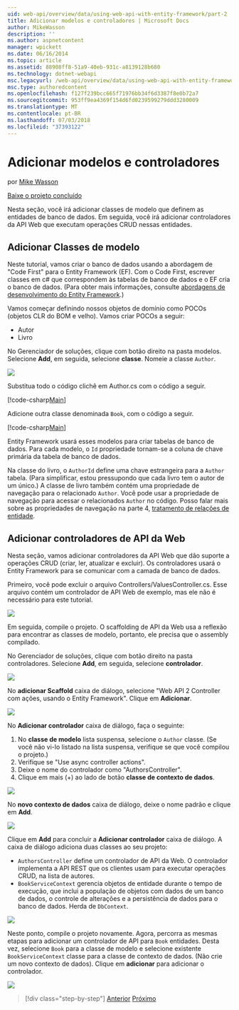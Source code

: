 ```yaml
---
uid: web-api/overview/data/using-web-api-with-entity-framework/part-2
title: Adicionar modelos e controladores | Microsoft Docs
author: MikeWasson
description: ''
ms.author: aspnetcontent
manager: wpickett
ms.date: 06/16/2014
ms.topic: article
ms.assetid: 88908ff8-51a9-40eb-931c-a8139128b680
ms.technology: dotnet-webapi
msc.legacyurl: /web-api/overview/data/using-web-api-with-entity-framework/part-2
msc.type: authoredcontent
ms.openlocfilehash: f127f239bcc665f71976bb34f6d3387f8e0b72a7
ms.sourcegitcommit: 953ff9ea4369f154d6fd0239599279ddd3280009
ms.translationtype: MT
ms.contentlocale: pt-BR
ms.lasthandoff: 07/03/2018
ms.locfileid: "37393122"
---
```

<a name="add-models-and-controllers"></a>Adicionar modelos e controladores
====================
por [Mike Wasson](https://github.com/MikeWasson)

[Baixe o projeto concluído](https://github.com/MikeWasson/BookService)

Nesta seção, você irá adicionar classes de modelo que definem as entidades de banco de dados. Em seguida, você irá adicionar controladores da API Web que executam operações CRUD nessas entidades.

## <a name="add-model-classes"></a>Adicionar Classes de modelo

Neste tutorial, vamos criar o banco de dados usando a abordagem de "Code First" para o Entity Framework (EF). Com o Code First, escrever classes em c# que correspondem às tabelas de banco de dados e o EF cria o banco de dados. (Para obter mais informações, consulte [abordagens de desenvolvimento do Entity Framework](https://msdn.microsoft.com/library/ms178359%28v=vs.110%29.aspx#dbfmfcf).)

Vamos começar definindo nossos objetos de domínio como POCOs (objetos CLR do BOM e velho). Vamos criar POCOs a seguir:

- Autor
- Livro

No Gerenciador de soluções, clique com botão direito na pasta modelos. Selecione **Add**, em seguida, selecione **classe**. Nomeie a classe `Author`.

![](part-2/_static/image1.png)

Substitua todo o código clichê em Author.cs com o código a seguir.

[!code-csharp[Main](part-2/samples/sample1.cs)]

Adicione outra classe denominada `Book`, com o código a seguir.

[!code-csharp[Main](part-2/samples/sample2.cs)]

Entity Framework usará esses modelos para criar tabelas de banco de dados. Para cada modelo, o `Id` propriedade tornam-se a coluna de chave primária da tabela de banco de dados.

Na classe do livro, o `AuthorId` define uma chave estrangeira para a `Author` tabela. (Para simplificar, estou pressupondo que cada livro tem o autor de um único.) A classe de livro também contém uma propriedade de navegação para o relacionado `Author`. Você pode usar a propriedade de navegação para acessar o relacionados `Author` no código. Posso falar mais sobre as propriedades de navegação na parte 4, [tratamento de relações de entidade](part-4.md).

## <a name="add-web-api-controllers"></a>Adicionar controladores de API da Web

Nesta seção, vamos adicionar controladores da API Web que dão suporte a operações CRUD (criar, ler, atualizar e excluir). Os controladores usará o Entity Framework para se comunicar com a camada de banco de dados.

Primeiro, você pode excluir o arquivo Controllers/ValuesController.cs. Esse arquivo contém um controlador de API Web de exemplo, mas ele não é necessário para este tutorial.

![](part-2/_static/image2.png)

Em seguida, compile o projeto. O scaffolding de API da Web usa a reflexão para encontrar as classes de modelo, portanto, ele precisa que o assembly compilado.

No Gerenciador de soluções, clique com botão direito na pasta controladores. Selecione **Add**, em seguida, selecione **controlador**.

![](part-2/_static/image3.png)

No **adicionar Scaffold** caixa de diálogo, selecione "Web API 2 Controller com ações, usando o Entity Framework". Clique em **Adicionar**.

![](part-2/_static/image4.png)

No **Adicionar controlador** caixa de diálogo, faça o seguinte:

1. No **classe de modelo** lista suspensa, selecione o `Author` classe. (Se você não vi-lo listado na lista suspensa, verifique se que você compilou o projeto.)
2. Verifique se "Use async controller actions".
3. Deixe o nome do controlador como &quot;AuthorsController&quot;.
4. Clique em mais (+) ao lado de botão **classe de contexto de dados**.

![](part-2/_static/image5.png)

No **novo contexto de dados** caixa de diálogo, deixe o nome padrão e clique em **Add**.

![](part-2/_static/image6.png)

Clique em **Add** para concluir a **Adicionar controlador** caixa de diálogo. A caixa de diálogo adiciona duas classes ao seu projeto:

- `AuthorsController` define um controlador de API da Web. O controlador implementa a API REST que os clientes usam para executar operações CRUD, na lista de autores.
- `BookServiceContext` gerencia objetos de entidade durante o tempo de execução, que inclui a população de objetos com dados de um banco de dados, o controle de alterações e a persistência de dados para o banco de dados. Herda de `DbContext`.

![](part-2/_static/image7.png)

Neste ponto, compile o projeto novamente. Agora, percorra as mesmas etapas para adicionar um controlador de API para `Book` entidades. Desta vez, selecione `Book` para a classe de modelo e selecione existente `BookServiceContext` classe para a classe de contexto de dados. (Não crie um novo contexto de dados). Clique em **adicionar** para adicionar o controlador.

![](part-2/_static/image8.png)

> [!div class="step-by-step"]
> [Anterior](part-1.md)
> [Próximo](part-3.md)
